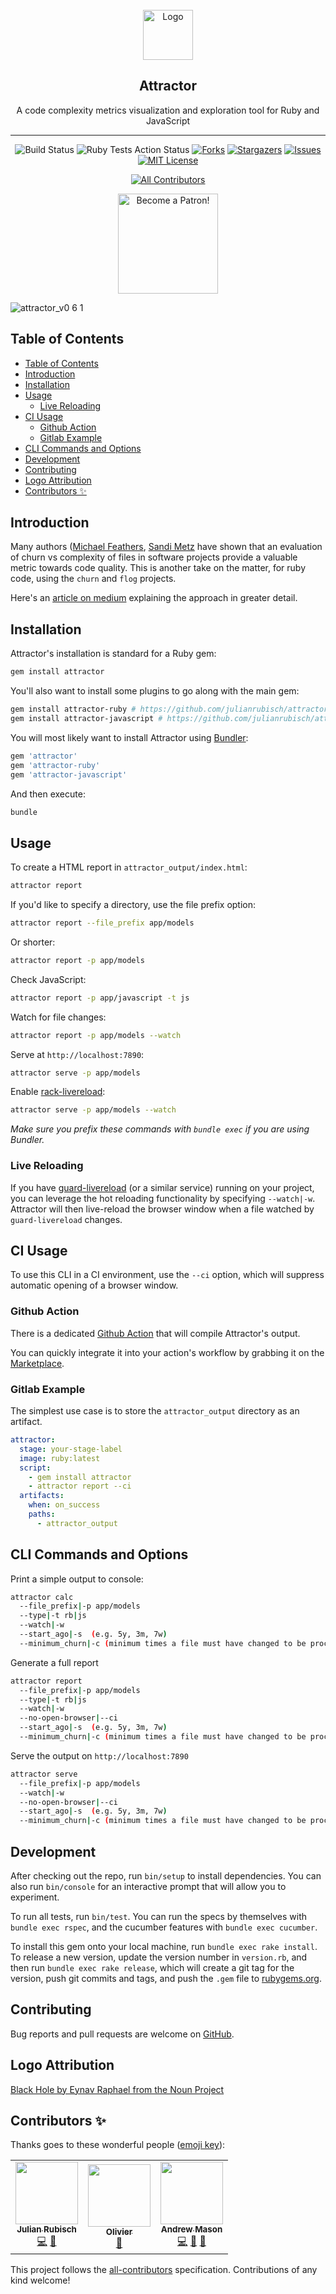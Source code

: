 <!-- MARKDOWN LINKS & IMAGES -->
<!-- Shields -->
[forks-shield]: https://img.shields.io/github/forks/julianrubisch/attractor.svg?style=flat-square
[forks-url]: https://github.com/julianrubisch/attractor/network/members
[stars-shield]: https://img.shields.io/github/stars/julianrubisch/attractor.svg?style=flat-square
[stars-url]: https://github.com/julianrubisch/attractor/stargazers
[issues-shield]: https://img.shields.io/github/issues/julianrubisch/attractor.svg?style=flat-square
[issues-url]: https://github.com/julianrubisch/attractor/issues
[license-shield]: https://img.shields.io/github/license/julianrubisch/attractor.svg?style=flat-square
[license-url]: https://github.com/julianrubisch/attractor/blob/master/LICENSE
[build-status]: https://travis-ci.org/julianrubisch/attractor.svg?branch=master
[twitter-shield]: https://img.shields.io/twitter/follow/AttractorGem?style=social
[ruby-tests-action-shield]: https://github.com/julianrubisch/attractor/workflows/Ruby%20Tests/badge.svg
<!-- Media -->
[demo-gif]: https://user-images.githubusercontent.com/4352208/67033292-b41e4280-f115-11e9-8c91-81b3bea4451c.gif
[logo-source]: https://thenounproject.com/term/black-hole/1043893
<!-- References -->
[medium-article]: https://medium.com/better-programming/why-i-made-my-own-code-quality-tool-c44b40ceaafd
[sandi-metz-article]: https://www.sandimetz.com/blog/2017/9/13/breaking-up-the-behemoth
[michael-feathers-article]: https://www.agileconnection.com/article/getting-empirical-about-refactoring
[bundler]: https://bundler.io
[rack-livereload]: https://github.com/johnbintz/rack-livereload
[guard-livereload]: https://github.com/guard/guard-livereload
[attractor-action]: https://github.com/julianrubisch/attractor-action
[attractor-action-marketplace]: https://github.com/marketplace/actions/attractor-action
[repo]: https://github.com/julianrubisch/attractor

<!-- PROJECT LOGO -->
<br />
<div align="center">
  <a href="https://github.com/julianrubisch/attractor">
    <img src="https://user-images.githubusercontent.com/4352208/65411858-3dc84200-ddee-11e9-99b6-c9cdbeb533c5.png" alt="Logo" width="80" height="80">
  </a>
  <h2 align="center">Attractor</h2>
  <p align="center">A code complexity metrics visualization and exploration tool for Ruby and JavaScript</p>

---

<!-- PROJECT SHIELDS -->
![Build Status][build-status]
![Ruby Tests Action Status][ruby-tests-action-shield]
[![Forks][forks-shield]][forks-url]
[![Stargazers][stars-shield]][stars-url]
[![Issues][issues-shield]][issues-url]
[![MIT License][license-shield]][license-url]
<!-- ALL-CONTRIBUTORS-BADGE:START - Do not remove or modify this section -->
[![All Contributors](https://img.shields.io/badge/all_contributors-3-orange.svg?style=flat-square)](#contributors-)
<!-- ALL-CONTRIBUTORS-BADGE:END -->
  <a href="https://www.patreon.com/user?u=24747270"><img src="https://c5.patreon.com/external/logo/become_a_patron_button@2x.png" alt="Become a Patron!" width="160" /></a>
</div>

<!-- GIF -->
![attractor_v0 6 1][demo-gif]

## Table of Contents

- [Table of Contents](#table-of-contents)
- [Introduction](#introduction)
- [Installation](#installation)
- [Usage](#usage)
  - [Live Reloading](#live-reloading)
- [CI Usage](#ci-usage)
  - [Github Action](#github-action)
  - [Gitlab Example](#gitlab-example)
- [CLI Commands and Options](#cli-commands-and-options)
- [Development](#development)
- [Contributing](#contributing)
- [Logo Attribution](#logo-attribution)
- [Contributors ✨](#contributors-%e2%9c%a8)

## Introduction

Many authors ([Michael Feathers][michael-feathers-article], [Sandi Metz][sandi-metz-article] have shown that an evaluation of churn vs complexity of files in software projects provide a valuable metric towards code quality. This is another take on the matter, for ruby code, using the `churn` and `flog` projects.

Here's an [article on medium][medium-article] explaining the approach in greater detail.

## Installation

Attractor's installation is standard for a Ruby gem:

```sh
gem install attractor
```

You'll also want to install some plugins to go along with the main gem:

```sh
gem install attractor-ruby # https://github.com/julianrubisch/attractor-ruby
gem install attractor-javascript # https://github.com/julianrubisch/attractor-javascript
```

You will most likely want to install Attractor using [Bundler][bundler]:

```ruby
gem 'attractor'
gem 'attractor-ruby'
gem 'attractor-javascript'
```

And then execute:

```sh
bundle
```

## Usage

To create a HTML report in `attractor_output/index.html`:

```sh
attractor report
```

If you'd like to specify a directory, use the file prefix option:

```sh
attractor report --file_prefix app/models
```

Or shorter:

```sh
attractor report -p app/models
```

Check JavaScript:

```sh
attractor report -p app/javascript -t js
```

Watch for file changes:

```sh
attractor report -p app/models --watch
```

Serve at `http://localhost:7890`:

```sh
attractor serve -p app/models
```

Enable [rack-livereload][rack-livereload]:

```sh
attractor serve -p app/models --watch
```

_Make sure you prefix these commands with `bundle exec` if you are using Bundler._

### Live Reloading

If you have [guard-livereload][guard-livereload] (or a similar service) running on your project, you can leverage the hot reloading functionality by specifying `--watch|-w`. Attractor will then live-reload the browser window when a file watched by `guard-livereload` changes.

## CI Usage

To use this CLI in a CI environment, use the `--ci` option, which will suppress automatic opening of a browser window.

### Github Action

There is a dedicated [Github Action][attractor-action] that will compile Attractor's output.

You can quickly integrate it into your action's workflow by grabbing it on the [Marketplace][attractor-action-marketplace].

### Gitlab Example

The simplest use case is to store the `attractor_output` directory as an artifact.

```yml
attractor:
  stage: your-stage-label
  image: ruby:latest
  script:
    - gem install attractor
    - attractor report --ci
  artifacts:
    when: on_success
    paths:
      - attractor_output
```

## CLI Commands and Options

Print a simple output to console:

```sh
attractor calc
  --file_prefix|-p app/models
  --type|-t rb|js
  --watch|-w
  --start_ago|-s  (e.g. 5y, 3m, 7w)
  --minimum_churn|-c (minimum times a file must have changed to be processed)
```

Generate a full report

```sh
attractor report
  --file_prefix|-p app/models
  --type|-t rb|js
  --watch|-w
  --no-open-browser|--ci
  --start_ago|-s  (e.g. 5y, 3m, 7w)
  --minimum_churn|-c (minimum times a file must have changed to be processed)
```

Serve the output on `http://localhost:7890`

```sh
attractor serve
  --file_prefix|-p app/models
  --watch|-w
  --no-open-browser|--ci
  --start_ago|-s  (e.g. 5y, 3m, 7w)
  --minimum_churn|-c (minimum times a file must have changed to be processed)
```

## Development

After checking out the repo, run `bin/setup` to install dependencies. You can also run `bin/console` for an interactive prompt that will allow you to experiment.

To run all tests, run `bin/test`. You can run the specs by themselves with `bundle exec rspec`, and the cucumber features with `bundle exec cucumber`.

To install this gem onto your local machine, run `bundle exec rake install`. To release a new version, update the version number in `version.rb`, and then run `bundle exec rake release`, which will create a git tag for the version, push git commits and tags, and push the `.gem` file to [rubygems.org](https://rubygems.org).

## Contributing

Bug reports and pull requests are welcome on [GitHub][repo].

## Logo Attribution

[Black Hole by Eynav Raphael from the Noun Project][logo-source]

## Contributors ✨

Thanks goes to these wonderful people ([emoji key](https://allcontributors.org/docs/en/emoji-key)):

<!-- ALL-CONTRIBUTORS-LIST:START - Do not remove or modify this section -->
<!-- prettier-ignore-start -->
<!-- markdownlint-disable -->
<table>
  <tr>
    <td align="center"><a href="http://www.julianrubisch.at"><img src="https://avatars0.githubusercontent.com/u/4352208?v=4" width="100px;" alt=""/><br /><sub><b>Julian Rubisch</b></sub></a><br /><a href="https://github.com/julianrubisch/attractor/commits?author=julianrubisch" title="Code">💻</a> <a href="https://github.com/julianrubisch/attractor/commits?author=julianrubisch" title="Documentation">📖</a></td>
    <td align="center"><a href="https://github.com/olimart"><img src="https://avatars3.githubusercontent.com/u/547754?v=4" width="100px;" alt=""/><br /><sub><b>Olivier</b></sub></a><br /><a href="#maintenance-olimart" title="Maintenance">🚧</a></td>
    <td align="center"><a href="https://www.andrewmason.me/"><img src="https://avatars1.githubusercontent.com/u/18423853?v=4" width="100px;" alt=""/><br /><sub><b>Andrew Mason</b></sub></a><br /><a href="https://github.com/julianrubisch/attractor/commits?author=andrewmcodes" title="Code">💻</a> <a href="https://github.com/julianrubisch/attractor/pulls?q=is%3Apr+reviewed-by%3Aandrewmcodes" title="Reviewed Pull Requests">👀</a> <a href="https://github.com/julianrubisch/attractor/commits?author=andrewmcodes" title="Documentation">📖</a></td>
  </tr>
</table>

<!-- markdownlint-enable -->
<!-- prettier-ignore-end -->
<!-- ALL-CONTRIBUTORS-LIST:END -->

This project follows the [all-contributors](https://github.com/all-contributors/all-contributors) specification. Contributions of any kind welcome!
